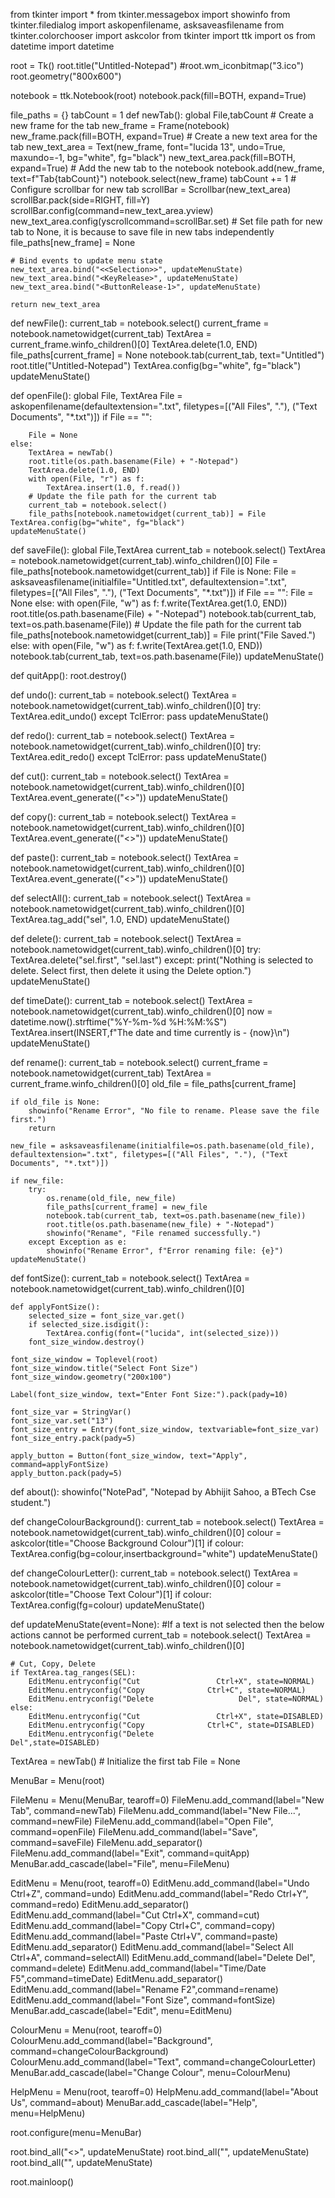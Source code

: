 from tkinter import *
from tkinter.messagebox import showinfo
from tkinter.filedialog import askopenfilename, asksaveasfilename
from tkinter.colorchooser import askcolor
from tkinter import ttk
import os
from datetime import datetime

root = Tk()
root.title("Untitled-Notepad")
#root.wm_iconbitmap("3.ico")
root.geometry("800x600")

notebook = ttk.Notebook(root)
notebook.pack(fill=BOTH, expand=True)

file_paths = {}
tabCount = 1
def newTab():
    global File,tabCount
    # Create a new frame for the tab
    new_frame = Frame(notebook)
    new_frame.pack(fill=BOTH, expand=True)
    # Create a new text area for the tab
    new_text_area = Text(new_frame, font="lucida 13", undo=True, maxundo=-1, bg="white", fg="black")
    new_text_area.pack(fill=BOTH, expand=True)
    # Add the new tab to the notebook
    notebook.add(new_frame, text=f"Tab{tabCount}")
    notebook.select(new_frame)
    tabCount += 1
    # Configure scrollbar for new tab
    scrollBar = Scrollbar(new_text_area)
    scrollBar.pack(side=RIGHT, fill=Y)
    scrollBar.config(command=new_text_area.yview)
    new_text_area.config(yscrollcommand=scrollBar.set)
    # Set file path for new tab to None, it is because to save file in new tabs independently
    file_paths[new_frame] = None

    # Bind events to update menu state
    new_text_area.bind("<<Selection>>", updateMenuState)
    new_text_area.bind("<KeyRelease>", updateMenuState)
    new_text_area.bind("<ButtonRelease-1>", updateMenuState)

    return new_text_area

def newFile():
    current_tab = notebook.select()
    current_frame = notebook.nametowidget(current_tab)
    TextArea = current_frame.winfo_children()[0]
    TextArea.delete(1.0, END)
    file_paths[current_frame] = None
    notebook.tab(current_tab, text="Untitled")
    root.title("Untitled-Notepad")
    TextArea.config(bg="white", fg="black")
    updateMenuState()

def openFile():
    global File, TextArea
    File = askopenfilename(defaultextension=".txt", filetypes=[("All Files", "."), ("Text Documents", "*.txt")])
    if File == "":

        File = None
    else:
        TextArea = newTab()
        root.title(os.path.basename(File) + "-Notepad")
        TextArea.delete(1.0, END)
        with open(File, "r") as f:
            TextArea.insert(1.0, f.read())
        # Update the file path for the current tab
        current_tab = notebook.select()
        file_paths[notebook.nametowidget(current_tab)] = File
    TextArea.config(bg="white", fg="black")
    updateMenuState()

def saveFile():
    global File,TextArea
    current_tab = notebook.select()
    TextArea = notebook.nametowidget(current_tab).winfo_children()[0]
    File = file_paths[notebook.nametowidget(current_tab)]
    if File is None:
        File = asksaveasfilename(initialfile="Untitled.txt", defaultextension=".txt", filetypes=[("All Files", "."), ("Text Documents", "*.txt")])
        if File == "":
            File = None
        else:
            with open(File, "w") as f:
                f.write(TextArea.get(1.0, END))
            root.title(os.path.basename(File) + "-Notepad")
            notebook.tab(current_tab, text=os.path.basename(File))
            # Update the file path for the current tab
            file_paths[notebook.nametowidget(current_tab)] = File
            print("File Saved.")
    else:
        with open(File, "w") as f:
            f.write(TextArea.get(1.0, END))
        notebook.tab(current_tab, text=os.path.basename(File))
    updateMenuState()

def quitApp():
    root.destroy()

def undo():
    current_tab = notebook.select()
    TextArea = notebook.nametowidget(current_tab).winfo_children()[0]
    try:
        TextArea.edit_undo()
    except TclError:
        pass
    updateMenuState()

def redo():
    current_tab = notebook.select()
    TextArea = notebook.nametowidget(current_tab).winfo_children()[0]
    try:
        TextArea.edit_redo()
    except TclError:
        pass
    updateMenuState()

def cut():
    current_tab = notebook.select()
    TextArea = notebook.nametowidget(current_tab).winfo_children()[0]
    TextArea.event_generate(("<<Cut>>"))
    updateMenuState()

def copy():
    current_tab = notebook.select()
    TextArea = notebook.nametowidget(current_tab).winfo_children()[0]
    TextArea.event_generate(("<<Copy>>"))
    updateMenuState()

def paste():
    current_tab = notebook.select()
    TextArea = notebook.nametowidget(current_tab).winfo_children()[0]
    TextArea.event_generate(("<<Paste>>"))
    updateMenuState()

def selectAll():
    current_tab = notebook.select()
    TextArea = notebook.nametowidget(current_tab).winfo_children()[0]
    TextArea.tag_add("sel", 1.0, END)
    updateMenuState()

def delete():
    current_tab = notebook.select()
    TextArea = notebook.nametowidget(current_tab).winfo_children()[0]
    try:
        TextArea.delete("sel.first", "sel.last")
    except:
        print("Nothing is selected to delete. Select first, then delete it using the Delete option.")
    updateMenuState()
    
def timeDate():
    current_tab = notebook.select()
    TextArea = notebook.nametowidget(current_tab).winfo_children()[0]
    now = datetime.now().strftime("%Y-%m-%d %H:%M:%S")
    TextArea.insert(INSERT,f"The date and time currently is - {now}\n")
    updateMenuState()

def rename():
    current_tab = notebook.select()
    current_frame = notebook.nametowidget(current_tab)
    TextArea = current_frame.winfo_children()[0]
    old_file = file_paths[current_frame]

    if old_file is None:
        showinfo("Rename Error", "No file to rename. Please save the file first.")
        return

    new_file = asksaveasfilename(initialfile=os.path.basename(old_file), defaultextension=".txt", filetypes=[("All Files", "."), ("Text Documents", "*.txt")])
    
    if new_file:
        try:
            os.rename(old_file, new_file)
            file_paths[current_frame] = new_file
            notebook.tab(current_tab, text=os.path.basename(new_file))
            root.title(os.path.basename(new_file) + "-Notepad")
            showinfo("Rename", "File renamed successfully.")
        except Exception as e:
            showinfo("Rename Error", f"Error renaming file: {e}")
    updateMenuState()
def fontSize():
    current_tab = notebook.select()
    TextArea = notebook.nametowidget(current_tab).winfo_children()[0]

    def applyFontSize():
        selected_size = font_size_var.get()
        if selected_size.isdigit():
            TextArea.config(font=("lucida", int(selected_size)))
        font_size_window.destroy()

    font_size_window = Toplevel(root)
    font_size_window.title("Select Font Size")
    font_size_window.geometry("200x100")

    Label(font_size_window, text="Enter Font Size:").pack(pady=10)

    font_size_var = StringVar()
    font_size_var.set("13")
    font_size_entry = Entry(font_size_window, textvariable=font_size_var)
    font_size_entry.pack(pady=5)

    apply_button = Button(font_size_window, text="Apply", command=applyFontSize)
    apply_button.pack(pady=5)

def about():
    showinfo("NotePad", "Notepad by Abhijit Sahoo, a BTech Cse student.")

def changeColourBackground():
    current_tab = notebook.select()
    TextArea = notebook.nametowidget(current_tab).winfo_children()[0]
    colour = askcolor(title="Choose Background Colour")[1]
    if colour:
        TextArea.config(bg=colour,insertbackground="white")
    updateMenuState()

def changeColourLetter():
    current_tab = notebook.select()
    TextArea = notebook.nametowidget(current_tab).winfo_children()[0]
    colour = askcolor(title="Choose Text Colour")[1]
    if colour:
        TextArea.config(fg=colour)
    updateMenuState()

def updateMenuState(event=None): #If a text is not selected then the below actions cannot be performed
    current_tab = notebook.select()
    TextArea = notebook.nametowidget(current_tab).winfo_children()[0]
    
    # Cut, Copy, Delete
    if TextArea.tag_ranges(SEL):
        EditMenu.entryconfig("Cut                 Ctrl+X", state=NORMAL)
        EditMenu.entryconfig("Copy              Ctrl+C", state=NORMAL)
        EditMenu.entryconfig("Delete                   Del", state=NORMAL)
    else:
        EditMenu.entryconfig("Cut                 Ctrl+X", state=DISABLED)
        EditMenu.entryconfig("Copy              Ctrl+C", state=DISABLED)
        EditMenu.entryconfig("Delete                   Del",state=DISABLED)

TextArea = newTab()  # Initialize the first tab
File = None

MenuBar = Menu(root)

FileMenu = Menu(MenuBar, tearoff=0)
FileMenu.add_command(label="New Tab", command=newTab)
FileMenu.add_command(label="New File...", command=newFile)
FileMenu.add_command(label="Open File", command=openFile)
FileMenu.add_command(label="Save", command=saveFile)
FileMenu.add_separator()
FileMenu.add_command(label="Exit", command=quitApp)
MenuBar.add_cascade(label="File", menu=FileMenu)

EditMenu = Menu(root, tearoff=0)
EditMenu.add_command(label="Undo             Ctrl+Z", command=undo)
EditMenu.add_command(label="Redo              Ctrl+Y", command=redo)
EditMenu.add_separator()
EditMenu.add_command(label="Cut                 Ctrl+X", command=cut)
EditMenu.add_command(label="Copy              Ctrl+C", command=copy)
EditMenu.add_command(label="Paste              Ctrl+V", command=paste)
EditMenu.add_separator()
EditMenu.add_command(label="Select All        Ctrl+A", command=selectAll)
EditMenu.add_command(label="Delete                   Del", command=delete)
EditMenu.add_command(label="Time/Date             F5",command=timeDate)
EditMenu.add_separator()
EditMenu.add_command(label="Rename                 F2",command=rename)
EditMenu.add_command(label="Font Size", command=fontSize)
MenuBar.add_cascade(label="Edit", menu=EditMenu)

ColourMenu = Menu(root, tearoff=0)
ColourMenu.add_command(label="Background", command=changeColourBackground)
ColourMenu.add_command(label="Text", command=changeColourLetter)
MenuBar.add_cascade(label="Change Colour", menu=ColourMenu)

HelpMenu = Menu(root, tearoff=0)
HelpMenu.add_command(label="About Us", command=about)
MenuBar.add_cascade(label="Help", menu=HelpMenu)

root.configure(menu=MenuBar)

root.bind_all("<<Selection>>", updateMenuState)
root.bind_all("<KeyRelease>", updateMenuState)
root.bind_all("<ButtonRelease-1>", updateMenuState)

root.mainloop()
